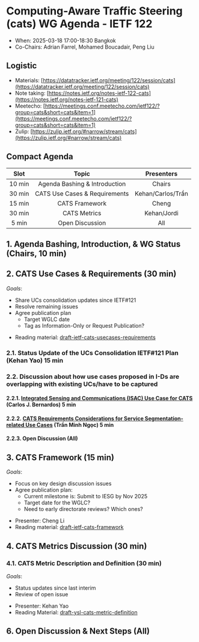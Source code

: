 # Computing-Aware Traffic Steering (cats) WG Agenda - IETF 122

* When: 2025-03-18 17:00-18:30 Bangkok
* Co-Chairs: Adrian Farrel, Mohamed Boucadair, Peng Liu

## Logistic

* Materials: [https://datatracker.ietf.org/meeting/122/session/cats](https://datatracker.ietf.org/meeting/122/session/cats)
* Note taking: [https://notes.ietf.org/notes-ietf-122-cats](https://notes.ietf.org/notes-ietf-121-cats)
* Meetecho: [https://meetings.conf.meetecho.com/ietf122/?group=cats&short=cats&item=1](https://meetings.conf.meetecho.com/ietf122/?group=cats&short=cats&item=1)
* Zulip: [https://zulip.ietf.org/#narrow/stream/cats](https://zulip.ietf.org/#narrow/stream/cats)

## Compact Agenda

| Slot  | Topic                         | Presenters                 |
|:-----:|:-----------------------------:|:--------------------------:|
| 10 min| Agenda Bashing & Introduction | Chairs                     |
| 30 min| CATS Use Cases & Requirements | Kehan/Carlos/Trần          |
| 15 min| CATS Framework                | Cheng                      |
| 30 min| CATS Metrics                  | Kehan/Jordi                | 
| 5 min | Open Discussion               | All                        |

## 1. Agenda Bashing, Introduction, & WG Status (Chairs, 10 min)

## 2. CATS Use Cases & Requirements (30 min) 

*Goals*: 
  + Share UCs consolidation updates since IETF#121
  + Resolve remaining issues
  + Agree publication plan
     - Target WGLC date
     - Tag as Information-Only or Request Publication?
     
* Reading material: [draft-ietf-cats-usecases-requirements](https://datatracker.ietf.org/doc/draft-ietf-cats-usecases-requirements/)

### 2.1. Status Update of the UCs Consolidation IETF#121 Plan (Kehan Yao) 15 min
### 2.2. Discussion about how use cases proposed in I-Ds are overlapping with existing UCs/have to be captured

#### 2.2.1. [Integrated Sensing and Communications (ISAC) Use Case for CATS](https://datatracker.ietf.org/doc/draft-bernardos-cats-isac-uc/) (Carlos J. Bernardos) 5 min
#### 2.2.2. [CATS Requirements Considerations for Service Segmentation-related Use Cases](https://datatracker.ietf.org/doc/draft-dcn-cats-req-service-segmentation/) (Trần Minh Ngọc)  5 min
#### 2.2.3. Open Discussion (All)

## 3. CATS Framework (15 min)

*Goals*: 
  + Focus on key design discussion issues
  + Agree publication plan:
     - Current milestone is: Submit to IESG by Nov 2025
     - Target date for the WGLC?
     - Need to early directorate reviews? Which ones?     

* Presenter: Cheng Li
* Reading material: [draft-ietf-cats-framework](https://datatracker.ietf.org/doc/draft-ietf-cats-framework/)

## 4. CATS Metrics Discussion (30 min)

### 4.1. CATS Metric Description and Definition (30 min)

*Goals*: 
  + Status updates since last interim
  + Review of open issue

* Presenter: Kehan Yao
* Reading Material: [draft-ysl-cats-metric-definition](https://datatracker.ietf.org/doc/draft-ysl-cats-metric-definition/)

## 6. Open Discussion & Next Steps (All)

